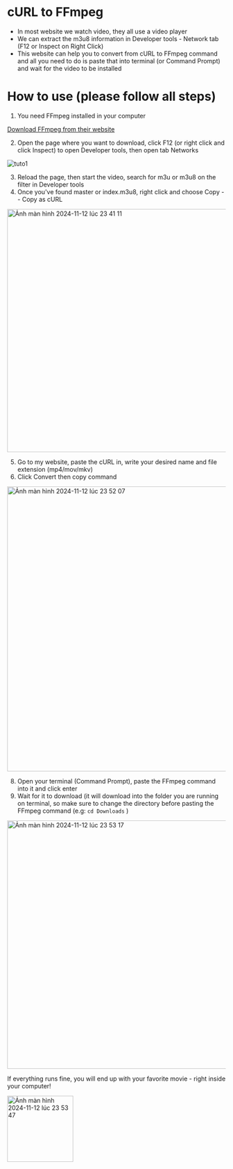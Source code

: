# cURL to FFmpeg
- In most website we watch video, they all use a video player
- We can extract the m3u8 information in Developer tools - Network tab (F12 or Inspect on Right Click)
- This website can help you to convert from cURL to FFmpeg command and all you need to do is paste that into terminal (or Command Prompt) and wait for the video to be installed

# How to use (please follow all steps)
1. You need FFmpeg installed in your computer
   
[Download FFmpeg from their website](https://www.ffmpeg.org/download.html) 

2. Open the page where you want to download, click F12 (or right click and click Inspect) to open Developer tools, then open tab Networks

![tuto1](https://github.com/user-attachments/assets/a9ab1049-f6ec-4b12-a066-bae98e38c2ff)

3. Reload the page, then start the video, search for m3u or m3u8 on the filter in Developer tools
4. Once you've found master or index.m3u8, right click and choose Copy -- Copy as cURL
   
<img width="559" alt="Ảnh màn hình 2024-11-12 lúc 23 41 11" src="https://github.com/user-attachments/assets/024d92fb-fa25-4a7c-b221-f7a4201f44ff">

5. Go to my website, paste the cURL in, write your desired name and file extension (mp4/mov/mkv)
6. Click Convert then copy command

<img width="655" alt="Ảnh màn hình 2024-11-12 lúc 23 52 07" src="https://github.com/user-attachments/assets/6d2e7cc7-d67c-4b37-969b-463b6a7a36c1">

8. Open your terminal (Command Prompt), paste the FFmpeg command into it and click enter
9. Wait for it to download (it will download into the folder you are running on terminal, so make sure to change the directory before pasting the FFmpeg command (e.g: ```cd Downloads``` )

<img width="571" alt="Ảnh màn hình 2024-11-12 lúc 23 53 17" src="https://github.com/user-attachments/assets/c1f445ac-dec0-464f-a541-fa09251bedf9">

If everything runs fine, you will end up with your favorite movie - right inside your computer!

<img width="152" alt="Ảnh màn hình 2024-11-12 lúc 23 53 47" src="https://github.com/user-attachments/assets/0c45d091-b993-434a-a5c2-728aadc5f207">
